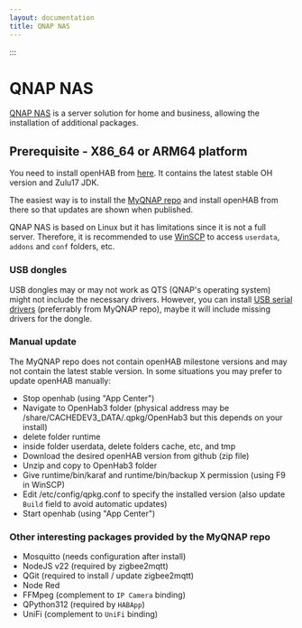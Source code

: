 ```yaml
---
layout: documentation
title: QNAP NAS
---
```


:::

# QNAP NAS

[QNAP NAS](https://www.qnap.com/en) is a server solution for home and business, allowing the installation of additional packages.

## Prerequisite - X86_64 or ARM64 platform

You need to install openHAB from [here](https://www.myqnap.org/product/openhab/). It contains the latest stable OH version and Zulu17 JDK.

The easiest way is to install the [MyQNAP repo](https://www.myqnap.org/install-the-repo/) and install openHAB from there so that updates are shown when published.

QNAP NAS is based on Linux but it has limitations since it is not a full server. Therefore, it is recommended to use [WinSCP](https://winscp.net/eng/index.php) to access `userdata`, `addons` and `conf` folders, etc.

### USB dongles

USB dongles may or may not work as QTS (QNAP's operating system) might not include the necessary drivers. However, you can install [USB serial drivers](https://www.myqnap.org/product/usb-serial-drivers/) (preferrably from MyQNAP repo), maybe it will include missing drivers for the dongle.

### Manual update

The MyQNAP repo does not contain openHAB milestone versions and may not contain the latest stable version. In some situations you may prefer to update openHAB manually:

- Stop openhab (using "App Center")
- Navigate to OpenHab3 folder (physical address may be /share/CACHEDEV3_DATA/.qpkg/OpenHab3 but this depends on your install)
- delete folder runtime
- inside folder userdata, delete folders cache, etc, and tmp
- Download the desired openHAB version from github (zip file)
- Unzip and copy to OpenHab3 folder
- Give runtime/bin/karaf and runtime/bin/backup X permission (using F9 in WinSCP)
- Edit /etc/config/qpkg.conf to specify the installed version (also update `Build` field to avoid automatic updates)
- Start openhab (using "App Center")

### Other interesting packages provided by the MyQNAP repo

- Mosquitto (needs configuration after install)
- NodeJS v22 (required by zigbee2mqtt)
- QGit (required to install / update zigbee2mqtt)
- Node Red
- FFMpeg (complement to `IP Camera` binding)
- QPython312 (required by `HABApp`)
- UniFi (complement to `UniFi` binding)
